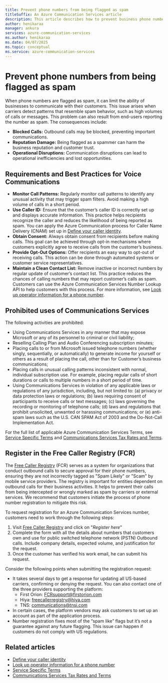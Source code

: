 ```yaml
---
title: Prevent phone numbers from being flagged as spam
titleSuffix: An Azure Communication Services article
description: This article describes how to prevent business phone numbers from being flagged as spam.
author: henikaraa
manager: ankura
services: azure-communication-services
ms.author: henikaraa
ms.date: 04/07/2025
ms.topic: conceptual
ms.service: azure-communication-services
---
```


# Prevent phone numbers from being flagged as spam

When phone numbers are flagged as spam, it can limit the ability of businesses to communicate with their customers. This issue arises when carriers detect patterns that resemble spam behavior, such as high volumes of calls or messages. This problem can also result from end-users reporting the number as spam. The consequences include:

- **Blocked Calls:** Outbound calls may be blocked, preventing important communications.
- **Reputation Damage:** Being flagged as a spammer can harm the business reputation and customer trust.
- **Operational Disruptions:** Communication disruptions can lead to operational inefficiencies and lost opportunities.

## Requirements and Best Practices for Voice Communications

-  **Monitor Call Patterns:** Regularly monitor call patterns to identify any unusual activity that may trigger spam filters. Avoid making a high volume of calls in a short period.
-  **Use Caller ID:** Ensure that the customer’s caller ID is correctly set up and displays accurate information. This practice helps recipients recognize the caller and reduces the likelihood of being reported as spam. You can apply the Azure Communication process for Caller Name Delivery (CNAM) set up in [Define your caller identity](../telephony/how-to-manage-your-calling-identity.md).
-  **Obtain Consent:** Always obtain consent from recipients before making calls. This goal can be achieved through opt-in mechanisms where customers explicitly agree to receive calls from the customer’s business.
-  **Provide Opt-Out Options:** Offer recipients an easy way to opt-out of receiving calls. This action can be done through automated systems or customer service representatives.
-  **Maintain a Clean Contact List:** Remove inactive or incorrect numbers by regular update of customer’s contact list. This practice reduces the chances of calling numbers that may report customer’s calls as spam. Customers can use the Azure Communication Services Number Lookup API to help customers with this process. For more information, see [Look up operator information for a phone number](../../quickstarts/telephony/number-lookup.md).

## Prohibited uses of Communications Services

The following activities are prohibited:
-  Using Communications Services in any manner that may expose Microsoft or any of its personnel to criminal or civil liability;
-  Reselling Calling Plan and Audio Conferencing subscription minutes;
-  Placing calls to or from Microsoft issued telephone numbers (whether singly, sequentially, or automatically) to generate income for yourself or others as a result of placing the call, other than for Customer’s business communications;
-  Placing calls in unusual calling patterns inconsistent with normal, individual subscription use. For example, placing regular calls of short durations or calls to multiple numbers in a short period of time.
-  Using Communications Services in violation of any applicable laws or regulations of any jurisdiction, including, but not limited to: (a) privacy or data protection laws or regulations; (b) laws requiring consent of participants to receive calls or text messages; (c) laws governing the recording or monitoring of telephone calls; (d) laws and regulations that prohibit unsolicited, unwanted or harassing communications; or (e) anti-spam laws such as the U.S. CAN SPAM Act of 2003 and the Do-Not-Call Implementation Act.

For the full list of applicable Azure Communication Services Terms, see [Service Specific Terms](https://www.microsoft.com/licensing/terms/productoffering/MicrosoftAzure/EAEAS#clause-2520-h3-1) and [Communications Services Tax Rates and Terms](https://www.microsoft.com/licensing/docs/view/Communications-Services-Tax-Rates-and-Terms?msockid=29591b22ce2367e3338a0afdcfe86647).

## Register in the Free Caller Registry (FCR)

The [Free Caller Registry](https://www.freecallerregistry.com/fcr/) (FCR) serves as a system for organizations that conduct outbound calls to secure approval for their phone numbers, ensuring they are not incorrectly tagged as "Spam Likely" or "Scam" by mobile service providers.
The registry is important for entities dependent on outbound calls for their business activities. It helps to prevent their calls from being intercepted or wrongly marked as spam by carriers or external services. We recommend that customers initiate the process of phone number registration to mitigate this risk.

To request registration for an Azure Communication Services number, customers need to work through the following steps:
1. Visit [Free Caller Registry](https://www.freecallerregistry.com/fcr/) and click on "*Register here*"
2. Complete the form with all the details about numbers that customers own and use for public switched telephone network (PSTN) Outbound calls. Include company details, expected volume, and justification for the request.
3. Once the customer has verified his work email, he can submit his request.

Consider the following points when submitting the registration request:
- It takes several days to get a response for updating all US-based carriers, confirming or denying the request. You can also contact one of the three providers supporting the platform:
  - First Orion: FCRsupport@firstorion.com
  - Hiya: freecallerregistry@hiya.com
  - TNS: communications@tnsi.com
- In certain cases, the platform vendors may ask customers to set up an account as part of the application process.
- Number registration fixes most of the “spam like” flags but it’s not a guarantee against any future flagging. This issue can happen if customers do not comply with US regulations.

## Related articles

- [Define your caller identity](../telephony/how-to-manage-your-calling-identity.md)
- [Look up operator information for a phone number](../../quickstarts/telephony/number-lookup.md)
- [Service Specific Terms](https://www.microsoft.com/licensing/terms/productoffering/MicrosoftAzure/EAEAS#clause-2520-h3-1)
- [Communications Services Tax Rates and Terms](https://www.microsoft.com/licensing/docs/view/Communications-Services-Tax-Rates-and-Terms?msockid=29591b22ce2367e3338a0afdcfe86647)